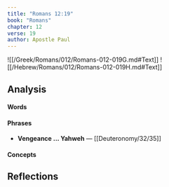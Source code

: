 ```yaml
---
title: "Romans 12:19"
book: "Romans"
chapter: 12
verse: 19
author: Apostle Paul
---
```

![[/Greek/Romans/012/Romans-012-019G.md#Text]]
![[/Hebrew/Romans/012/Romans-012-019H.md#Text]]

## Analysis

#### Words

#### Phrases
- **Vengeance ... Yahweh** — [[Deuteronomy/32/35]]

#### Concepts

## Reflections
